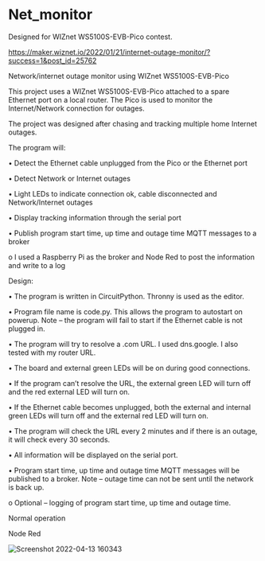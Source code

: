 # Net_monitor

Designed for WIZnet WS5100S-EVB-Pico contest.

https://maker.wiznet.io/2022/01/21/internet-outage-monitor/?success=1&post_id=25762

Network/internet outage monitor using WIZnet WS5100S-EVB-Pico

This project uses a WIZnet WS5100S-EVB-Pico attached to a spare Ethernet port on a local router. The Pico is used to monitor the Internet/Network connection for outages. 

The project was designed after chasing and tracking multiple home Internet outages.  


The program will:

•	Detect the Ethernet cable unplugged from the Pico or the Ethernet port

•	Detect Network or Internet outages

•	Light LEDs to indicate connection ok, cable disconnected and Network/Internet outages

•	Display tracking information through the serial port

•	Publish program start time, up time and outage time MQTT messages to a broker

   o	I used a Raspberry Pi as the broker and Node Red to post the information and write to a log 


Design:

•	The program is written in CircuitPython. Thronny is used as the editor.

•	Program file name is code.py. This allows the program to autostart on powerup. Note – the program will fail to start if the Ethernet cable is not plugged in.

•	The program will try to resolve a .com URL. I used dns.google. I also tested with my router URL.

•	The board and external green LEDs will be on during good connections.

•	If the program can’t resolve the URL, the external green LED will turn off and the red external LED will turn on.

•	If the Ethernet cable becomes unplugged, both the external and internal green LEDs will turn off and the external red LED will turn on.

•	The program will check the URL every 2 minutes and if there is an outage, it will check every 30 seconds.

•	All information will be displayed on the serial port.

•	Program start time, up time and outage time MQTT messages will be published to a broker. Note – outage time can not be sent until the network is back up.

   o	Optional – logging of program start time, up time and outage time.



Normal operation


Node Red

![Screenshot 2022-04-13 160343](https://user-images.githubusercontent.com/13513067/163702247-930bede1-c342-48f8-8e98-a04671a1976e.jpg)
